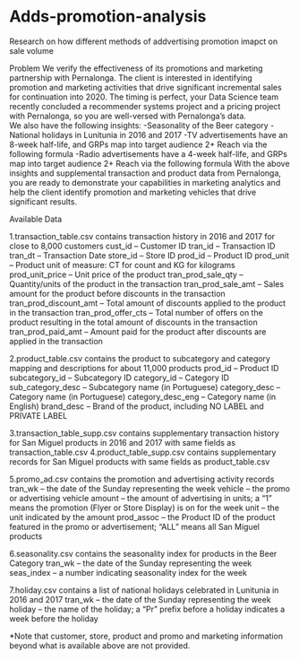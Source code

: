 # Adds-promotion-analysis
Research on how different methods of addvertising promotion imapct on sale volume

Problem
We verify the effectiveness of its promotions and marketing partnership with Pernalonga.  The client is interested in identifying promotion and marketing activities that drive significant incremental sales for continuation into 2020.  The timing is perfect, your Data Science team recently concluded a recommender systems project and a pricing project with Pernalonga, so you are well-versed with Pernalonga’s data.  
We also have the following insights:
-Seasonality of the Beer category
-National holidays in Lunitunia in 2016 and 2017
-TV advertisements have an 8-week half-life, and GRPs map into target audience 2+ Reach via the following formula
-Radio advertisements have a 4-week half-life, and GRPs map into target audience 2+ Reach via the following formula
With the above insights and supplemental transaction and product data from Pernalonga, you are ready to demonstrate your capabilities in marketing analytics and help the client identify promotion and marketing vehicles that drive significant results.

Available Data

1.transaction_table.csv contains transaction history in 2016 and 2017 for close to 8,000 customers
cust_id – Customer ID
tran_id – Transaction ID
tran_dt – Transaction Date
store_id – Store ID
prod_id – Product ID
prod_unit – Product unit of measure: CT for count and KG for kilograms
prod_unit_price – Unit price of the product
tran_prod_sale_qty – Quantity/units of the product in the transaction
tran_prod_sale_amt – Sales amount for the product before discounts in the transaction
tran_prod_discount_amt – Total amount of discounts applied to the product in the transaction
tran_prod_offer_cts – Total number of offers on the product resulting in the total amount of discounts in the transaction
tran_prod_paid_amt – Amount paid for the product after discounts are applied in the transaction

2.product_table.csv contains the product to subcategory and category mapping and descriptions for about 11,000 products
prod_id – Product ID
subcategory_id – Subcategory ID
category_id – Category ID
sub_category_desc – Subcategory name (in Portuguese)
category_desc – Category name (in Portuguese)
category_desc_eng – Category name (in English)
brand_desc – Brand of the product, including NO LABEL and PRIVATE LABEL

3.transaction_table_supp.csv contains supplementary transaction history for San Miguel products in 2016 and 2017 with same fields as transaction_table.csv
4.product_table_supp.csv contains supplementary records for San Miguel products with same fields as product_table.csv

5.promo_ad.csv contains the promotion and advertising activity records
tran_wk – the date of the Sunday representing the week
vehicle – the promo or advertising vehicle
amount – the amount of advertising in units; a “1” means the promotion (Flyer or Store Display) is on for the week
unit – the unit indicated by the amount
prod_assoc – the Product ID of the product featured in the promo or advertisement; “ALL” means all San Miguel products

6.seasonality.csv contains the seasonality index for products in the Beer Category
tran_wk – the date of the Sunday representing the week
seas_index – a number indicating seasonality index for the week

7.holiday.csv contains a list of national holidays celebrated in Lunitunia in 2016 and 2017
tran_wk – the date of the Sunday representing the week
holiday – the name of the holiday; a “Pr” prefix before a holiday indicates a week before the holiday

*Note that customer, store, product and promo and marketing information beyond what is available above are not provided.

